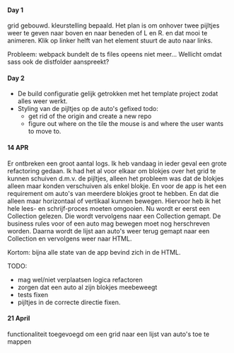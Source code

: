 #### Day 1 
grid gebouwd. kleurstelling bepaald.
Het plan is om onhover twee pijltjes weer te geven naar boven en naar beneden of L en R. en dat mooi te animeren.
Klik op linker helft van het element stuurt de auto naar links.

Probleem: webpack bundelt de ts files opeens niet meer...
Wellicht omdat sass ook de distfolder aanspreekt?

#### Day 2
- De build configuratie gelijk getrokken met het template project zodat alles weer werkt.
- Styling van de pijltjes op de auto's gefixed
todo:
  - get rid of the origin and create a new repo
  - figure out where on the tile the mouse is and where the user wants to move to.

#### 14 APR
Er ontbreken een groot aantal logs. 
Ik heb vandaag in ieder geval een grote refactoring gedaan.
Ik had het al voor elkaar om blokjes over het grid te kunnen schuiven
d.m.v. de pijltjes, alleen het probleem was dat de blokjes alleen
maar konden verschuiven als enkel blokje. En voor de app is het een requirement
om auto's van meerdere blokjes groot te hebben. En dat die alleen maar horizontaal
of vertikaal kunnen bewegen. 
Hiervoor heb ik het hele lees- en schrijf-proces moeten omgooien. 
Nu wordt er eerst een Collection<GridItem> gelezen. Die wordt vervolgens naar een 
Collection<Car> gemapt. De business rules voor of een auto mag bewegen moet nog 
herschreven worden. Daarna wordt de lijst aan auto's weer terug gemapt naar een 
Collection<GridItems> en vervolgens weer naar HTML. 

Kortom: bijna alle state van de app bevind zich in de HTML. 

TODO:
- mag wel/niet verplaatsen logica refactoren
- zorgen dat een auto al zijn blokjes meebeweegt
- tests fixen
- pijltjes in de correcte directie fixen.

#### 21 April
functionaliteit toegevoegd om een grid naar een lijst van auto's toe te mappen

